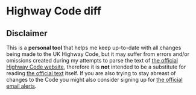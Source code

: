 # Highway Code diff

## Disclaimer

This is a **personal tool** that helps me keep up-to-date with all changes being made to the UK
Highway Code, but it may suffer from errors and/or omissions created during my attempts to parse
the text of [the official Highway Code website][1], therefore it is **not** intended to be a
substitute for reading [the official text][1] itself. If you are also trying to stay abreast of
changes to the Code you might also consider signing up for [the official email alerts][2].

[1]: https://www.gov.uk/guidance/the-highway-code
[2]: https://public.govdelivery.com/accounts/UKDVSA/subscriber/new?topic_id=UKDVSA_D_293

